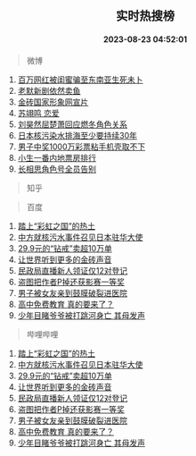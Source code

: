 <div align="center"><h2>实时热搜榜</h2><h4>2023-08-23 04:52:01</h4></div>

> 微博  

1. [百万网红被闺蜜骗至东南亚生死未卜](https://s.weibo.com/weibo?q=%23%E7%99%BE%E4%B8%87%E7%BD%91%E7%BA%A2%E8%A2%AB%E9%97%BA%E8%9C%9C%E9%AA%97%E8%87%B3%E4%B8%9C%E5%8D%97%E4%BA%9A%E7%94%9F%E6%AD%BB%E6%9C%AA%E5%8D%9C%23&t=31&band_rank=1&Refer=top)<br />
2. [老默新剧依然卖鱼](https://s.weibo.com/weibo?q=%23%E8%80%81%E9%BB%98%E6%96%B0%E5%89%A7%E4%BE%9D%E7%84%B6%E5%8D%96%E9%B1%BC%23&t=31&band_rank=2&Refer=top)<br />
3. [金砖国家形象网宣片](https://s.weibo.com/weibo?q=%23%E9%87%91%E7%A0%96%E5%9B%BD%E5%AE%B6%E5%BD%A2%E8%B1%A1%E7%BD%91%E5%AE%A3%E7%89%87%23&t=31&band_rank=3&Refer=top)<br />
4. [苏翊鸣 恋爱](https://s.weibo.com/weibo?q=%E8%8B%8F%E7%BF%8A%E9%B8%A3%20%E6%81%8B%E7%88%B1&t=31&band_rank=4&Refer=top)<br />
5. [刘昊然屈楚萧回应燃冬角色关系](https://s.weibo.com/weibo?q=%23%E5%88%98%E6%98%8A%E7%84%B6%E5%B1%88%E6%A5%9A%E8%90%A7%E5%9B%9E%E5%BA%94%E7%87%83%E5%86%AC%E8%A7%92%E8%89%B2%E5%85%B3%E7%B3%BB%23&t=31&band_rank=5&Refer=top)<br />
6. [日本核污染水排海至少要持续30年](https://s.weibo.com/weibo?q=%23%E6%97%A5%E6%9C%AC%E6%A0%B8%E6%B1%A1%E6%9F%93%E6%B0%B4%E6%8E%92%E6%B5%B7%E8%87%B3%E5%B0%91%E8%A6%81%E6%8C%81%E7%BB%AD30%E5%B9%B4%23&t=31&band_rank=6&Refer=top)<br />
7. [男子中奖1000万彩票粘手机壳取不下](https://s.weibo.com/weibo?q=%23%E7%94%B7%E5%AD%90%E4%B8%AD%E5%A5%961000%E4%B8%87%E5%BD%A9%E7%A5%A8%E7%B2%98%E6%89%8B%E6%9C%BA%E5%A3%B3%E5%8F%96%E4%B8%8D%E4%B8%8B%23&t=31&band_rank=7&Refer=top)<br />
8. [小生一番内地票房排行](https://s.weibo.com/weibo?q=%E5%B0%8F%E7%94%9F%E4%B8%80%E7%95%AA%E5%86%85%E5%9C%B0%E7%A5%A8%E6%88%BF%E6%8E%92%E8%A1%8C&t=31&band_rank=8&Refer=top)<br />
9. [长相思角色号全员告别](https://s.weibo.com/weibo?q=%23%E9%95%BF%E7%9B%B8%E6%80%9D%E8%A7%92%E8%89%B2%E5%8F%B7%E5%85%A8%E5%91%98%E5%91%8A%E5%88%AB%23&t=31&band_rank=9&Refer=top)<br />

> 知乎  


> 百度  

1. [踏上“彩虹之国”的热土](https://www.baidu.com/s?wd=%E8%B8%8F%E4%B8%8A%E2%80%9C%E5%BD%A9%E8%99%B9%E4%B9%8B%E5%9B%BD%E2%80%9D%E7%9A%84%E7%83%AD%E5%9C%9F&sa=fyb_news&rsv_dl=fyb_news)<br />
2. [中方就核污水事件召见日本驻华大使](https://www.baidu.com/s?wd=%E4%B8%AD%E6%96%B9%E5%B0%B1%E6%A0%B8%E6%B1%A1%E6%B0%B4%E4%BA%8B%E4%BB%B6%E5%8F%AC%E8%A7%81%E6%97%A5%E6%9C%AC%E9%A9%BB%E5%8D%8E%E5%A4%A7%E4%BD%BF&sa=fyb_news&rsv_dl=fyb_news)<br />
3. [29.9元的“钻戒”卖超10万单](https://www.baidu.com/s?wd=29.9%E5%85%83%E7%9A%84%E2%80%9C%E9%92%BB%E6%88%92%E2%80%9D%E5%8D%96%E8%B6%8510%E4%B8%87%E5%8D%95&sa=fyb_news&rsv_dl=fyb_news)<br />
4. [让世界听到更多的金砖声音](https://www.baidu.com/s?wd=%E8%AE%A9%E4%B8%96%E7%95%8C%E5%90%AC%E5%88%B0%E6%9B%B4%E5%A4%9A%E7%9A%84%E9%87%91%E7%A0%96%E5%A3%B0%E9%9F%B3&sa=fyb_news&rsv_dl=fyb_news)<br />
5. [民政局直播新人领证仅12对登记](https://www.baidu.com/s?wd=%E6%B0%91%E6%94%BF%E5%B1%80%E7%9B%B4%E6%92%AD%E6%96%B0%E4%BA%BA%E9%A2%86%E8%AF%81%E4%BB%8512%E5%AF%B9%E7%99%BB%E8%AE%B0&sa=fyb_news&rsv_dl=fyb_news)<br />
6. [盗图把作者P掉还获影赛一等奖](https://www.baidu.com/s?wd=%E7%9B%97%E5%9B%BE%E6%8A%8A%E4%BD%9C%E8%80%85P%E6%8E%89%E8%BF%98%E8%8E%B7%E5%BD%B1%E8%B5%9B%E4%B8%80%E7%AD%89%E5%A5%96&sa=fyb_news&rsv_dl=fyb_news)<br />
7. [男子被女友亲到鼓膜破裂进医院](https://www.baidu.com/s?wd=%E7%94%B7%E5%AD%90%E8%A2%AB%E5%A5%B3%E5%8F%8B%E4%BA%B2%E5%88%B0%E9%BC%93%E8%86%9C%E7%A0%B4%E8%A3%82%E8%BF%9B%E5%8C%BB%E9%99%A2&sa=fyb_news&rsv_dl=fyb_news)<br />
8. [高中免费教育 真的要来了？](https://www.baidu.com/s?wd=%E9%AB%98%E4%B8%AD%E5%85%8D%E8%B4%B9%E6%95%99%E8%82%B2+%E7%9C%9F%E7%9A%84%E8%A6%81%E6%9D%A5%E4%BA%86%EF%BC%9F&sa=fyb_news&rsv_dl=fyb_news)<br />
9. [少年目睹爷爷被打跳河身亡 其母发声](https://www.baidu.com/s?wd=%E5%B0%91%E5%B9%B4%E7%9B%AE%E7%9D%B9%E7%88%B7%E7%88%B7%E8%A2%AB%E6%89%93%E8%B7%B3%E6%B2%B3%E8%BA%AB%E4%BA%A1+%E5%85%B6%E6%AF%8D%E5%8F%91%E5%A3%B0&sa=fyb_news&rsv_dl=fyb_news)<br />

> 哔哩哔哩  

1. [踏上“彩虹之国”的热土](https://www.baidu.com/s?wd=%E8%B8%8F%E4%B8%8A%E2%80%9C%E5%BD%A9%E8%99%B9%E4%B9%8B%E5%9B%BD%E2%80%9D%E7%9A%84%E7%83%AD%E5%9C%9F&sa=fyb_news&rsv_dl=fyb_news)<br />
2. [中方就核污水事件召见日本驻华大使](https://www.baidu.com/s?wd=%E4%B8%AD%E6%96%B9%E5%B0%B1%E6%A0%B8%E6%B1%A1%E6%B0%B4%E4%BA%8B%E4%BB%B6%E5%8F%AC%E8%A7%81%E6%97%A5%E6%9C%AC%E9%A9%BB%E5%8D%8E%E5%A4%A7%E4%BD%BF&sa=fyb_news&rsv_dl=fyb_news)<br />
3. [29.9元的“钻戒”卖超10万单](https://www.baidu.com/s?wd=29.9%E5%85%83%E7%9A%84%E2%80%9C%E9%92%BB%E6%88%92%E2%80%9D%E5%8D%96%E8%B6%8510%E4%B8%87%E5%8D%95&sa=fyb_news&rsv_dl=fyb_news)<br />
4. [让世界听到更多的金砖声音](https://www.baidu.com/s?wd=%E8%AE%A9%E4%B8%96%E7%95%8C%E5%90%AC%E5%88%B0%E6%9B%B4%E5%A4%9A%E7%9A%84%E9%87%91%E7%A0%96%E5%A3%B0%E9%9F%B3&sa=fyb_news&rsv_dl=fyb_news)<br />
5. [民政局直播新人领证仅12对登记](https://www.baidu.com/s?wd=%E6%B0%91%E6%94%BF%E5%B1%80%E7%9B%B4%E6%92%AD%E6%96%B0%E4%BA%BA%E9%A2%86%E8%AF%81%E4%BB%8512%E5%AF%B9%E7%99%BB%E8%AE%B0&sa=fyb_news&rsv_dl=fyb_news)<br />
6. [盗图把作者P掉还获影赛一等奖](https://www.baidu.com/s?wd=%E7%9B%97%E5%9B%BE%E6%8A%8A%E4%BD%9C%E8%80%85P%E6%8E%89%E8%BF%98%E8%8E%B7%E5%BD%B1%E8%B5%9B%E4%B8%80%E7%AD%89%E5%A5%96&sa=fyb_news&rsv_dl=fyb_news)<br />
7. [男子被女友亲到鼓膜破裂进医院](https://www.baidu.com/s?wd=%E7%94%B7%E5%AD%90%E8%A2%AB%E5%A5%B3%E5%8F%8B%E4%BA%B2%E5%88%B0%E9%BC%93%E8%86%9C%E7%A0%B4%E8%A3%82%E8%BF%9B%E5%8C%BB%E9%99%A2&sa=fyb_news&rsv_dl=fyb_news)<br />
8. [高中免费教育 真的要来了？](https://www.baidu.com/s?wd=%E9%AB%98%E4%B8%AD%E5%85%8D%E8%B4%B9%E6%95%99%E8%82%B2+%E7%9C%9F%E7%9A%84%E8%A6%81%E6%9D%A5%E4%BA%86%EF%BC%9F&sa=fyb_news&rsv_dl=fyb_news)<br />
9. [少年目睹爷爷被打跳河身亡 其母发声](https://www.baidu.com/s?wd=%E5%B0%91%E5%B9%B4%E7%9B%AE%E7%9D%B9%E7%88%B7%E7%88%B7%E8%A2%AB%E6%89%93%E8%B7%B3%E6%B2%B3%E8%BA%AB%E4%BA%A1+%E5%85%B6%E6%AF%8D%E5%8F%91%E5%A3%B0&sa=fyb_news&rsv_dl=fyb_news)<br />
